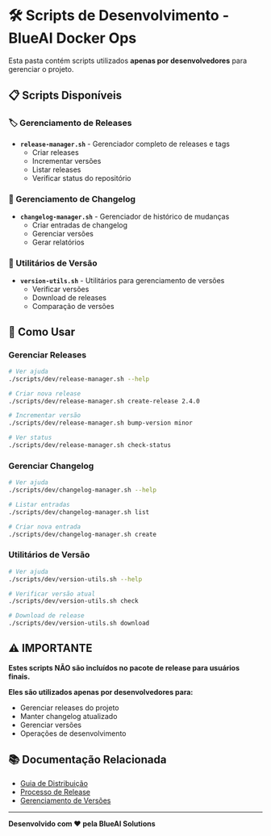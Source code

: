 # 🛠️ Scripts de Desenvolvimento - BlueAI Docker Ops

Esta pasta contém scripts utilizados **apenas por desenvolvedores** para gerenciar o projeto.

## 📋 Scripts Disponíveis

### **🏷️ Gerenciamento de Releases**
- **`release-manager.sh`** - Gerenciador completo de releases e tags
  - Criar releases
  - Incrementar versões
  - Listar releases
  - Verificar status do repositório

### **📝 Gerenciamento de Changelog**
- **`changelog-manager.sh`** - Gerenciador de histórico de mudanças
  - Criar entradas de changelog
  - Gerenciar versões
  - Gerar relatórios

### **🔢 Utilitários de Versão**
- **`version-utils.sh`** - Utilitários para gerenciamento de versões
  - Verificar versões
  - Download de releases
  - Comparação de versões

## 🚀 Como Usar

### **Gerenciar Releases**
```bash
# Ver ajuda
./scripts/dev/release-manager.sh --help

# Criar nova release
./scripts/dev/release-manager.sh create-release 2.4.0

# Incrementar versão
./scripts/dev/release-manager.sh bump-version minor

# Ver status
./scripts/dev/release-manager.sh check-status
```

### **Gerenciar Changelog**
```bash
# Ver ajuda
./scripts/dev/changelog-manager.sh --help

# Listar entradas
./scripts/dev/changelog-manager.sh list

# Criar nova entrada
./scripts/dev/changelog-manager.sh create
```

### **Utilitários de Versão**
```bash
# Ver ajuda
./scripts/dev/version-utils.sh --help

# Verificar versão atual
./scripts/dev/version-utils.sh check

# Download de release
./scripts/dev/version-utils.sh download
```

## ⚠️ **IMPORTANTE**

**Estes scripts NÃO são incluídos no pacote de release para usuários finais.**

**Eles são utilizados apenas por desenvolvedores para:**
- Gerenciar releases do projeto
- Manter changelog atualizado
- Gerenciar versões
- Operações de desenvolvimento

## 📚 Documentação Relacionada

- [Guia de Distribuição](../../docs/distribuicao.md)
- [Processo de Release](../../docs/distribuicao.md#-processo-de-release)
- [Gerenciamento de Versões](../../docs/distribuicao.md#-gerenciamento-de-versões)

---

**Desenvolvido com ❤️ pela BlueAI Solutions**
